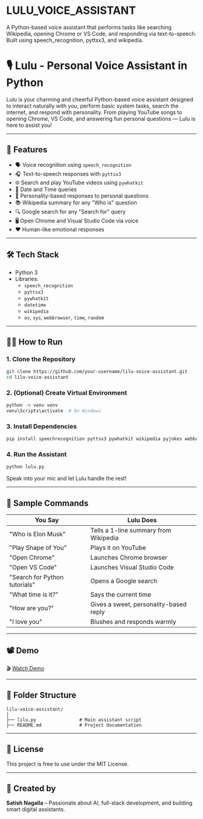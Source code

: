 # LULU_VOICE_ASSISTANT
A Python-based voice assistant that performs tasks like searching Wikipedia, opening Chrome or VS Code, and responding via text-to-speech. Built using speech_recognition, pyttsx3, and wikipedia.
# 🎙️ Lulu - Personal Voice Assistant in Python

Lulu is your charming and cheerful Python-based voice assistant designed to interact naturally with you, perform basic system tasks, search the internet, and respond with personality. From playing YouTube songs to opening Chrome, VS Code, and answering fun personal questions — Lulu is here to assist you!

---

## 🚀 Features

- 🗣️ Voice recognition using `speech_recognition`
- 🎧 Text-to-speech responses with `pyttsx3`
- 🌐 Search and play YouTube videos using `pywhatkit`
- 📅 Date and Time queries
- 🌟 Personality-based responses to personal questions
- 📚 Wikipedia summary for any "Who is" question
- 🔍 Google search for any "Search for" query
- 🖥️ Open Chrome and Visual Studio Code via voice
- ❤️ Human-like emotional responses

---

## 🛠️ Tech Stack

- Python 3
- Libraries:
  - `speech_recognition`
  - `pyttsx3`
  - `pywhatkit`
  - `datetime`
  - `wikipedia`
  - `os`, `sys`, `webbrowser`, `time`, `random`

---

## 🧑‍💻 How to Run

### 1. Clone the Repository
```bash
git clone https://github.com/your-username/lilu-voice-assistant.git
cd lilu-voice-assistant
```

### 2. (Optional) Create Virtual Environment
```bash
python -m venv venv
venv\Scripts\activate  # On Windows
```

### 3. Install Dependencies
```bash
pip install speechrecognition pyttsx3 pywhatkit wikipedia pyjokes webbrowser

```

### 4. Run the Assistant
```bash
python lulu.py
```

Speak into your mic and let Lulu handle the rest!

---

## 🧪 Sample Commands

| You Say                          | Lulu Does                                |
|----------------------------------|------------------------------------------|
| "Who is Elon Musk"               | Tells a 1-line summary from Wikipedia     |
| "Play Shape of You"              | Plays it on YouTube                      |
| "Open Chrome"                    | Launches Chrome browser                  |
| "Open VS Code"                   | Launches Visual Studio Code              |
| "Search for Python tutorials"    | Opens a Google search                    |
| "What time is it?"               | Says the current time                    |
| "How are you?"                   | Gives a sweet, personality-based reply   |
| "I love you"                     | Blushes and responds warmly              |

---

## 📽️ Demo

🎬 [Watch Demo](https://your-demo-link.com)

---

## 📁 Folder Structure

```
lilu-voice-assistant/
│
├── lilu.py                # Main assistant script
├── README.md              # Project documentation
```

---

## 📄 License

This project is free to use under the MIT License.

---

## 🤝 Created by

**Satish Nagalla** – Passionate about AI, full-stack development, and building smart digital assistants.

